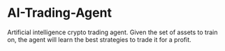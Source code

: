 # AI-Trading-Agent
Artificial intelligence crypto trading agent. Given the set of assets to train on, the agent will learn the best strategies to trade it for a profit.
